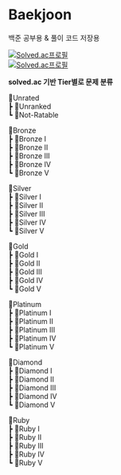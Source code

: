 # Baekjoon
백준 공부용 & 풀이 코드 저장용

[![Solved.ac프로필](http://mazassumnida.wtf/api/mini/generate_badge?boj=baksa1849)](https://solved.ac/baksa1849)  
[![Solved.ac프로필](http://mazassumnida.wtf/api/v2/generate_badge?boj=baksa1849)](https://solved.ac/baksa1849)

__solved.ac 기반 Tier별로 문제 분류__

📂Unrated  
┣ 📂Unranked  
┗ 📂Not-Ratable  

📂Bronze  
┣ 📂Bronze I  
┣ 📂Bronze II  
┣ 📂Bronze III  
┣ 📂Bronze IV  
┗ 📂Bronze V  

📂Silver  
┣ 📂Silver I  
┣ 📂Silver II  
┣ 📂Silver III  
┣ 📂Silver IV  
┗ 📂Silver V   

📂Gold  
┣ 📂Gold I  
┣ 📂Gold II  
┣ 📂Gold III  
┣ 📂Gold IV  
┗ 📂Gold V    

📂Platinum  
┣ 📂Platinum I  
┣ 📂Platinum II  
┣ 📂Platinum III  
┣ 📂Platinum IV  
┗ 📂Platinum V    

📂Diamond  
┣ 📂Diamond I  
┣ 📂Diamond II  
┣ 📂Diamond III  
┣ 📂Diamond IV  
┗ 📂Diamond V    

📂Ruby  
┣ 📂Ruby I  
┣ 📂Ruby II  
┣ 📂Ruby III  
┣ 📂Ruby IV  
┗ 📂Ruby V    

